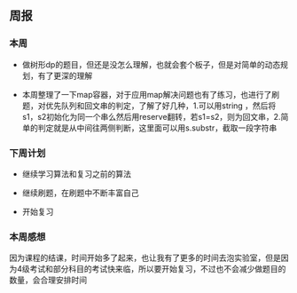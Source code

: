 ##  周报

###  本周

- 做树形dp的题目，但还是没怎么理解，也就会套个板子，但是对简单的动态规划，有了更深的理解

- 本周整理了一下map容器，对于应用map解决问题也有了练习，也进行了刷题，对优先队列和回文串的判定，了解了好几种，1.可以用string ，然后将s1，s2初始化为同一个串么然后用reserve翻转，若s1=s2，则为回文串，2.简单的判定就是从中间往两侧判断，这里面可以用s.substr，截取一段字符串

###  下周计划

- 继续学习算法和复习之前的算法

- 继续刷题，在刷题中不断丰富自己
- 开始复习

###   本周感想

因为课程的结课，时间开始多了起来，也让我有了更多的时间去泡实验室，但是因为4级考试和部分科目的考试快来临，所以要开始复习，不过也不会减少做题目的数量，会合理安排时间





